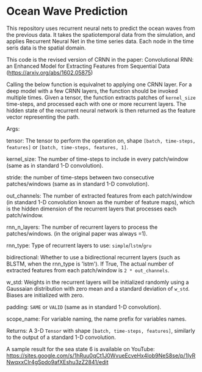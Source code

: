# Ocean Wave Prediction
This repository uses recurrent neural nets to predict the ocean waves from the previous data. It takes the spatiotemporal data from the simulation, and applies Recurrent Neural Net in the time series data. Each node in the time seris data is the spatial domain.


This code is the revised version of CRNN in the paper:
Convolutional RNN: an Enhanced Model for Extracting Features from Sequential Data (https://arxiv.org/abs/1602.05875)

Calling the below function is equivalnet to applying one CRNN layer. For a deep model with a few
CRNN layers, the function should be invoked multiple times. 
Given a tensor, the function extracts patches of `kernel_size` time-steps, and processed each 
with one or more recurrent layers. The hidden state of the recurrent neural network is then 
returned as the feature vector representing the path. 

Args:

  tensor: The tensor to perform the operation on, shape `[batch, time-steps, features]`
          or `[batch, time-steps, features, 1]`.
          
  kernel_size: The number of time-steps to include in every patch/window (same as in standard 1-D convolution).
  
  stride: the number of time-steps between two consecutive patches/windows (same as in standard 1-D convolution).
  
  out_channels: The number of extracted features from each patch/window (in standard 1-D convolution 
                known as the number of feature maps), which is the hidden dimension of the recurrent 
                layers that processes each patch/window.
                
  rnn_n_layers: The number of recurrent layers to process the patches/windows. 
    (in the original paper was always =1). 
    
  rnn_type: Type of recurrent layers to use: `simple`/`lstm`/`gru`
  
  bidirectional: Whether to use a bidirectional recurrent layers (such as BLSTM, when the rnn_type is 'lstm'). 
                 If True, The actual number of extracted features from each patch/window is `2 * out_channels`.
                 
  w_std: Weights in the recurrent layers will be initialized randomly using a Gaussaian distribution with
         zero mean and a standard deviation of `w_std`. Biases are initialized with zero. 
         
  padding: `SAME` or `VALID` (same as in standard 1-D convolution).
  
  scope_name: For variable naming, the name prefix for variables names.  
  
Returns:
A 3-D `Tensor` with shape `[batch, time-steps, features]`, similarly to the output of a standard 1-D convolution. 

A sample result for the sea state 6 is available on YouTube:
https://sites.google.com/s/1hRuu0qCt1J0WvueEcveHx4lob9NeS8se/p/1IyRNwqxxCIr4gSpdo9afXEshu3zZ2841/edit


